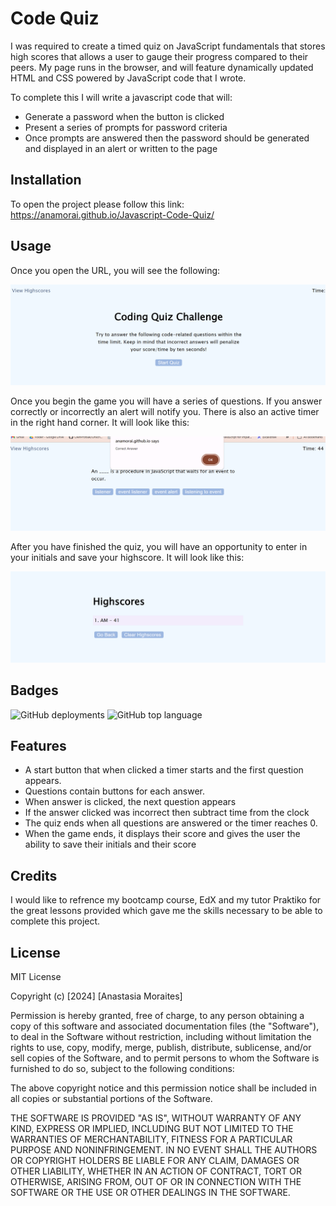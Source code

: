 # Code Quiz

I was required to create a timed quiz on JavaScript fundamentals that stores high scores that allows a user to gauge their progress compared to their peers. My page runs in the browser, and will feature dynamically updated HTML and CSS powered by JavaScript code that I wrote. 

To complete this I will write a javascript code that will:

* Generate a password when the button is clicked
* Present a series of prompts for password criteria
* Once prompts are answered then the password should be generated and displayed in an alert or written to the page

## Installation

To open the project please follow this link: https://anamorai.github.io/Javascript-Code-Quiz/

## Usage 

Once you open the URL, you will see the following:

![This is the first thing you will see after opening the website](assets/images/Land.png)


Once you begin the game you will have a series of questions. If you answer correctly or incorrectly an alert will notify you. There is also an active timer in the right hand corner. It will look like this: 

![If you begin the quiz, it will look like this](assets/images/Game.png)

After you have finished the quiz, you will have an opportunity to enter in your initials and save your highscore. It will look like this:

![This is highscore page](assets/images/Score.png)

## Badges

![GitHub deployments](https://img.shields.io/github/deployments/anamorai/Javascript-Code-Quiz/github-pages)
![GitHub top language](https://img.shields.io/github/languages/top/anamorai/Javascript-Code-Quiz)


## Features

* A start button that when clicked a timer starts and the first question appears.
* Questions contain buttons for each answer.
* When answer is clicked, the next question appears
* If the answer clicked was incorrect then subtract time from the clock
* The quiz ends when all questions are answered or the timer reaches 0.
* When the game ends, it displays their score and gives the user the ability to save their initials and their score

## Credits

I would like to refrence my bootcamp course, EdX and my tutor Praktiko for the great lessons provided which gave me the skills necessary to be able to complete this project. 

## License

MIT License

Copyright (c) [2024] [Anastasia Moraites]

Permission is hereby granted, free of charge, to any person obtaining a copy
of this software and associated documentation files (the "Software"), to deal
in the Software without restriction, including without limitation the rights
to use, copy, modify, merge, publish, distribute, sublicense, and/or sell
copies of the Software, and to permit persons to whom the Software is
furnished to do so, subject to the following conditions:

The above copyright notice and this permission notice shall be included in all
copies or substantial portions of the Software.

THE SOFTWARE IS PROVIDED "AS IS", WITHOUT WARRANTY OF ANY KIND, EXPRESS OR
IMPLIED, INCLUDING BUT NOT LIMITED TO THE WARRANTIES OF MERCHANTABILITY,
FITNESS FOR A PARTICULAR PURPOSE AND NONINFRINGEMENT. IN NO EVENT SHALL THE
AUTHORS OR COPYRIGHT HOLDERS BE LIABLE FOR ANY CLAIM, DAMAGES OR OTHER
LIABILITY, WHETHER IN AN ACTION OF CONTRACT, TORT OR OTHERWISE, ARISING FROM,
OUT OF OR IN CONNECTION WITH THE SOFTWARE OR THE USE OR OTHER DEALINGS IN THE
SOFTWARE.

